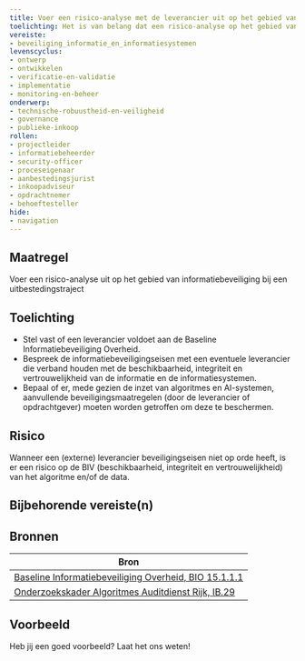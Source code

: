 ```yaml
---
title: Voer een risico-analyse met de leverancier uit op het gebied van informatiebeveiliging bij een uitbestedingstraject
toelichting: Het is van belang dat een risico-analyse op het gebied van informatiebeveiliging wordt uitgevoerd met een aanbieder van algoritmes of AI-systemen in het geval van een uitbestedingstraject.
vereiste:
- beveiliging_informatie_en_informatiesystemen
levenscyclus:
- ontwerp
- ontwikkelen
- verificatie-en-validatie
- implementatie
- monitoring-en-beheer
onderwerp:
- technische-robuustheid-en-veiligheid
- governance
- publieke-inkoop
rollen:
- projectleider
- informatiebeheerder
- security-officer
- proceseigenaar
- aanbestedingsjurist
- inkoopadviseur
- opdrachtnemer
- behoeftesteller
hide:
- navigation
---
```


<!-- tags -->

## Maatregel
Voer een risico-analyse uit op het gebied van informatiebeveiliging bij een uitbestedingstraject

## Toelichting
- Stel vast of een leverancier voldoet aan de Baseline Informatiebeveiliging Overheid.
- Bespreek de informatiebeveiligingseisen met een eventuele leverancier die verband houden met de beschikbaarheid, integriteit en vertrouwelijkheid van de informatie en de informatiesystemen.
- Bepaal of er, mede gezien de inzet van algoritmes en AI-systemen, aanvullende beveiligingsmaatregelen (door de leverancier of opdrachtgever) moeten worden getroffen om deze te beschermen.




## Risico
Wanneer een (externe) leverancier beveiligingseisen niet op orde heeft, is er een risico op de BIV (beschikbaarheid, integriteit en vertrouwelijkheid) van het algoritme en/of de data.

## Bijbehorende vereiste(n)

<!-- list_vereisten_on_maatregelen_page -->

## Bronnen

| Bron                        |
|-----------------------------|
| [Baseline Informatiebeveiliging Overheid, BIO 15.1.1.1](https://www.digitaleoverheid.nl/overzicht-van-alle-onderwerpen/cybersecurity/bio-en-ensia/baseline-informatiebeveiliging-overheid/) |
| [Onderzoekskader Algoritmes Auditdienst Rijk, IB.29](https://www.rijksoverheid.nl/documenten/rapporten/2023/07/11/onderzoekskader-algoritmes-adr-2023) |

## Voorbeeld

Heb jij een goed voorbeeld? Laat het ons weten!
